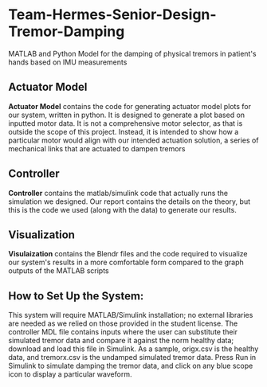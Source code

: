 # Team-Hermes-Senior-Design-Tremor-Damping
MATLAB and Python Model for the damping of physical tremors in patient's hands based on IMU measurements

## Actuator Model
**Actuator Model** contains the code for generating actuator model plots for our system, written in python. It is designed to
generate a plot based on inputted motor data. It is not a comprehensive motor selector, as that is outside 
the scope of this project. Instead, it is intended to show how a particular motor would align with our intended
actuation solution, a series of mechanical links that are actuated to dampen tremors

## Controller
**Controller** contains the matlab/simulink code that actually runs the simulation we designed. Our report contains the details
on the theory, but this is the code we used (along with the data) to generate our results. 

## Visualization
**Visulaization** contains the Blendr files and the code required to visualize our system's results in a more comfortable
form compared to the graph outputs of the MATLAB scripts

## How to Set Up the System: 

This system will require MATLAB/Simulink installation; no external libraries are needed as we relied on those provided in the student license. The controller MDL file contains inputs where the user can substitute their simulated tremor data and compare it against the norm healthy data; download and load this file in Simulink. As a sample, origx.csv is the healthy data, and tremorx.csv is the undamped simulated tremor data. Press Run in Simulink to simulate damping the tremor data, and click on any blue scope icon to display a particular waveform. 
